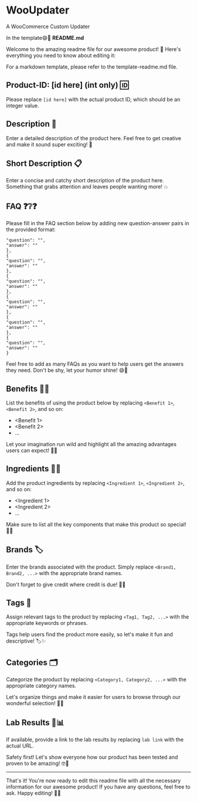 # WooUpdater
A WooCommerce Custom Updater

In the template😄📝 **README.md**

Welcome to the amazing readme file for our awesome product! 🎉 Here's everything you need to know about editing it:

For a markdown template, please refer to the template-readme.md file.

## Product-ID: [id here] (int only) 🆔

Please replace `[id here]` with the actual product ID, which should be an integer value.

## Description 📃

Enter a detailed description of the product here. Feel free to get creative and make it sound super exciting! 🌟

## Short Description 📋

Enter a concise and catchy short description of the product here. Something that grabs attention and leaves people wanting more! 💥

## FAQ ❓❔❓

Please fill in the FAQ section below by adding new question-answer pairs in the provided format:

```{
"question": "",
"answer": ""
},
{
"question": "",
"answer": ""
},
{
"question": "",
"answer": ""
},
{
"question": "",
"answer": ""
},
{
"question": "",
"answer": ""
},
{
"question": "",
"answer": ""
}
```

Feel free to add as many FAQs as you want to help users get the answers they need. Don't be shy, let your humor shine! 😄🤩

## Benefits 🌈🎁

List the benefits of using the product below by replacing `<Benefit 1>`, `<Benefit 2>`, and so on:

- <Benefit 1>
- <Benefit 2>
- ...

Let your imagination run wild and highlight all the amazing advantages users can expect! 🚀💪

## Ingredients 🧪🌿

Add the product ingredients by replacing `<Ingredient 1>`, `<Ingredient 2>`, and so on:

- <Ingredient 1>
- <Ingredient 2>
- ...

Make sure to list all the key components that make this product so special! 🌱🔬

## Brands 🏷️

Enter the brands associated with the product. Simply replace `<Brand1, Brand2, ...>` with the appropriate brand names.

Don't forget to give credit where credit is due! 💯👏

## Tags 🔖

Assign relevant tags to the product by replacing `<Tag1, Tag2, ...>` with the appropriate keywords or phrases.

Tags help users find the product more easily, so let's make it fun and descriptive! 🏷️✨

## Categories 🗂️

Categorize the product by replacing `<Category1, Category2, ...>` with the appropriate category names.

Let's organize things and make it easier for users to browse through our wonderful selection! 📁👀

## Lab Results 🧪📊

If available, provide a link to the lab results by replacing `lab link` with the actual URL.

Safety first! Let's show everyone how our product has been tested and proven to be amazing! 🤓🔬

---

That's it! You're now ready to edit this readme file with all the necessary information for our awesome product! If you have any questions, feel free to ask. Happy editing! 🎉😊


